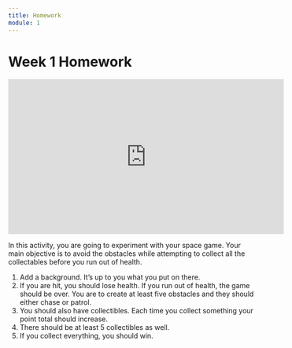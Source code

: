 ```yaml
---
title: Homework
module: 1
---
```


# Week 1 Homework

<iframe width="560" height="315" src="https://www.youtube.com/embed/NNFja-I8xI4" frameborder="0" allow="accelerometer; autoplay; encrypted-media; gyroscope; picture-in-picture" allowfullscreen></iframe>

In this activity, you are going to experiment with your space game. Your main objective is to avoid the obstacles while attempting to collect all the collectables before you run out of health.
1.	Add a background. It’s up to you what you put on there.
2.	If you are hit, you should lose health. If you run out of health, the game should be over. You are to create at least five obstacles and they should either chase or patrol.
3.	You should also have collectibles.  Each time you collect something your point total should increase.
4.	There should be at least 5 collectibles as well.
5.	If you collect everything, you should win.